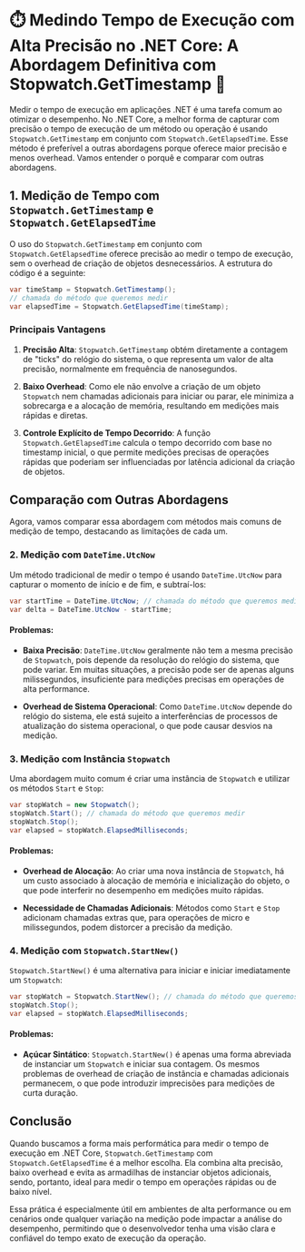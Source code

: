 # ⏱️ Medindo Tempo de Execução com Alta Precisão no .NET Core: A Abordagem Definitiva com Stopwatch.GetTimestamp 🎯

Medir o tempo de execução em aplicações .NET é uma tarefa comum ao otimizar o desempenho. No .NET Core, a melhor forma de capturar com precisão o tempo de execução de um método ou operação é usando `Stopwatch.GetTimestamp` em conjunto com `Stopwatch.GetElapsedTime`. Esse método é preferível a outras abordagens porque oferece maior precisão e menos overhead. Vamos entender o porquê e comparar com outras abordagens.

## 1. Medição de Tempo com `Stopwatch.GetTimestamp` e `Stopwatch.GetElapsedTime`

O uso do `Stopwatch.GetTimestamp` em conjunto com `Stopwatch.GetElapsedTime` oferece precisão ao medir o tempo de execução, sem o overhead de criação de objetos desnecessários. A estrutura do código é a seguinte:

```csharp
var timeStamp = Stopwatch.GetTimestamp();
// chamada do método que queremos medir
var elapsedTime = Stopwatch.GetElapsedTime(timeStamp);
```

### Principais Vantagens

1. **Precisão Alta**: `Stopwatch.GetTimestamp` obtém diretamente a contagem de "ticks" do relógio do sistema, o que representa um valor de alta precisão, normalmente em frequência de nanosegundos.
  
2. **Baixo Overhead**: Como ele não envolve a criação de um objeto `Stopwatch` nem chamadas adicionais para iniciar ou parar, ele minimiza a sobrecarga e a alocação de memória, resultando em medições mais rápidas e diretas.

3. **Controle Explícito de Tempo Decorrido**: A função `Stopwatch.GetElapsedTime` calcula o tempo decorrido com base no timestamp inicial, o que permite medições precisas de operações rápidas que poderiam ser influenciadas por latência adicional da criação de objetos.

## Comparação com Outras Abordagens

Agora, vamos comparar essa abordagem com métodos mais comuns de medição de tempo, destacando as limitações de cada um.

### 2. Medição com `DateTime.UtcNow`

Um método tradicional de medir o tempo é usando `DateTime.UtcNow` para capturar o momento de início e de fim, e subtraí-los:

```csharp
var startTime = DateTime.UtcNow; // chamada do método que queremos medir 
var delta = DateTime.UtcNow - startTime;
```

#### Problemas:
- **Baixa Precisão**: `DateTime.UtcNow` geralmente não tem a mesma precisão de `Stopwatch`, pois depende da resolução do relógio do sistema, que pode variar. Em muitas situações, a precisão pode ser de apenas alguns milissegundos, insuficiente para medições precisas em operações de alta performance.
  
- **Overhead de Sistema Operacional**: Como `DateTime.UtcNow` depende do relógio do sistema, ele está sujeito a interferências de processos de atualização do sistema operacional, o que pode causar desvios na medição.

### 3. Medição com Instância `Stopwatch`

Uma abordagem muito comum é criar uma instância de `Stopwatch` e utilizar os métodos `Start` e `Stop`:

```csharp
var stopWatch = new Stopwatch(); 
stopWatch.Start(); // chamada do método que queremos medir 
stopWatch.Stop(); 
var elapsed = stopWatch.ElapsedMilliseconds;
```

#### Problemas:
- **Overhead de Alocação**: Ao criar uma nova instância de `Stopwatch`, há um custo associado à alocação de memória e inicialização do objeto, o que pode interferir no desempenho em medições muito rápidas.
  
- **Necessidade de Chamadas Adicionais**: Métodos como `Start` e `Stop` adicionam chamadas extras que, para operações de micro e milissegundos, podem distorcer a precisão da medição.

### 4. Medição com `Stopwatch.StartNew()`

`Stopwatch.StartNew()` é uma alternativa para iniciar e iniciar imediatamente um `Stopwatch`:

```csharp
var stopWatch = Stopwatch.StartNew(); // chamada do método que queremos medir 
stopWatch.Stop(); 
var elapsed = stopWatch.ElapsedMilliseconds;
```


#### Problemas:
- **Açúcar Sintático**: `Stopwatch.StartNew()` é apenas uma forma abreviada de instanciar um `Stopwatch` e iniciar sua contagem. Os mesmos problemas de overhead de criação de instância e chamadas adicionais permanecem, o que pode introduzir imprecisões para medições de curta duração.

## Conclusão

Quando buscamos a forma mais performática para medir o tempo de execução em .NET Core, `Stopwatch.GetTimestamp` com `Stopwatch.GetElapsedTime` é a melhor escolha. Ela combina alta precisão, baixo overhead e evita as armadilhas de instanciar objetos adicionais, sendo, portanto, ideal para medir o tempo em operações rápidas ou de baixo nível.

Essa prática é especialmente útil em ambientes de alta performance ou em cenários onde qualquer variação na medição pode impactar a análise do desempenho, permitindo que o desenvolvedor tenha uma visão clara e confiável do tempo exato de execução da operação.
